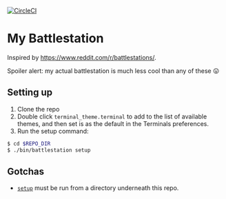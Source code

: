 [![CircleCI](https://circleci.com/gh/bachand/battlestation.svg?style=shield)](https://circleci.com/gh/bachand/battlestation)

# My Battlestation

Inspired by https://www.reddit.com/r/battlestations/.

Spoiler alert: my actual battlestation is much less cool than any of these :stuck_out_tongue:

## Setting up

1. Clone the repo
2. Double click `terminal_theme.terminal` to add to the list of available themes, and then set is as the default in the Terminals preferences.
3. Run the setup command:
```bash
$ cd $REPO_DIR
$ ./bin/battlestation setup
```

## Gotchas

- [`setup`](bin/setup) must be run from a directory underneath this repo.
